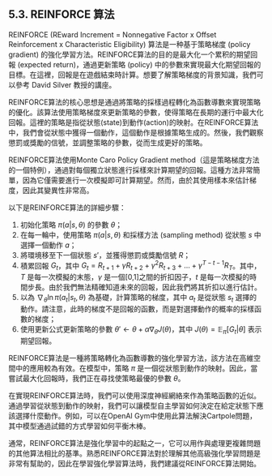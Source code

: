 ## 5.3. REINFORCE 算法

REINFORCE (REward Increment = Nonnegative Factor x Offset Reinforcement x Characteristic Eligibility) 算法是一种基于策略梯度 (policy gradient) 的強化學習方法。REINFORCE算法的目的是最大化一个累积的期望回報 (expected return)，通過更新策略 (policy) 中的參數來實現最大化期望回報的目標。在這裡，回報是在遊戲結束時計算。想要了解策略梯度的背景知識，我們可以參考 David Silver 教授的講座。

REINFORCE算法的核心思想是通過將策略的採樣過程轉化為函數導數來實現策略的優化。該算法使用策略梯度來更新策略的參數，使得策略在長期的運行中最大化回報。這裡的策略是指從狀態(state)到動作(action)的映射。在REINFORCE算法中，我們會從狀態中獲得一個動作，這個動作是根據策略生成的。然後，我們觀察懲罰或獎勵的信號，並調整策略的參數，從而生成更好的策略。

REINFORCE算法使用Monte Caro Policy Gradient method（這是策略梯度方法的一個特例），通過對每個獨立狀態進行採樣來計算期望的回報。這種方法非常簡單，因為它僅需要進行一次模擬即可計算期望。然而，由於其使用樣本來估計梯度，因此其變異性非常高。

以下是REINFORCE算法的詳細步驟：

1. 初始化策略 $\pi(a|s, \theta)$ 的參數 $\theta$；
2. 在每一輪中，使用策略 $\pi(a|s, \theta)$ 和採樣方法 (sampling method) 從狀態 $s$ 中選擇一個動作 $a$；
3. 將環境移至下一個狀態 $s'$，並獲得懲罰或獎勵信號 $R$；
4. 積累回報 $G_t$，其中 $G_t = R_{t+1} + \gamma R_{t+2} + \gamma^2 R_{t+3} + ... + \gamma^{T-t-1} R_{T}$。其中，$T$ 是每一次模擬的末態，$\gamma$ 是一個[0,1]之間的折扣因子，$t$ 是每一次模擬的時間步長。由於我們無法精確知道未來的回報，因此我們將其折扣以進行估計。
5. 以為 $\nabla_\theta \ln \pi(a_t|s_t, \theta)$ 為基礎，計算策略的梯度，其中 $a_t$ 是從狀態 $s_t$ 選擇的動作。請注意，此時的梯度不是回報的函數，而是對選擇動作的概率的採樣函數的梯度；
6. 使用更新公式更新策略的參數 $\theta' \leftarrow \theta + \alpha \nabla_\theta J(\theta)$，其中 $J(\theta) = \mathbb{E}_\pi [G_t |\theta]$ 表示期望回報。

REINFORCE算法是一種將策略轉化為函數導數的強化學習方法，該方法在高維空間中的應用較為有效。在模型中，策略 $\pi$ 是一個從狀態到動作的映射。因此，當嘗試最大化回報時，我們正在尋找使策略最優的參數 $\theta$。

在實現REINFORCE算法時，我們可以使用深度神經網絡來作為策略函數的近似。通過學習從狀態到動作的映射，我們可以讓模型自主學習如何決定在給定狀態下應該選擇什麼動作。例如，可以在OpenAI Gym中使用此算法解決Cartpole問題，其中模型通過試錯的方式學習如何平衡木棒。

通常，REINFORCE算法是強化學習中的起點之一，它可以用作與處理更複雜問題的其他算法相比的基準。熟悉REINFORCE算法對於理解其他高級強化學習問題是非常有幫助的，因此在學習強化學習算法時，我們建議從REINFORCE算法開始。